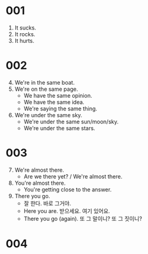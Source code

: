 # 001

1. It sucks.
2. It rocks.
3. It hurts.

# 002

4. We're in the same boat.
5. We're on the same page.
   - We have the same opinion.
   - We have the same idea.
   - We're saying the same thing.
6. We're under the same sky.
   - We're under the same sun/moon/sky.
   - We're under the same stars.

# 003

7. We're almost there.
   - Are we there yet? / We're almost there.
8. You're almost there.
   - You're getting close to the answer.
9. There you go.
   - 잘 한다. 바로 그거야.
   - Here you are. 받으세요. 여기 있어요.
   - There you go (again). 또 그 말이니? 또 그 짓이니?

# 004
